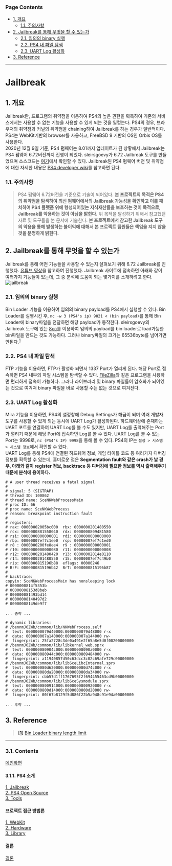 ### Page Contents <!-- omit in toc -->
- [1. 개요](#1-개요)
  - [1.1. 주의사항](#11-주의사항)
- [2. Jailbreak를 통해 무엇을 할 수 있는가](#2-jailbreak를-통해-무엇을-할-수-있는가)
  - [2.1. 임의의 binary 실행](#21-임의의-binary-실행)
  - [2.2. PS4 내 파일 탐색](#22-ps4-내-파일-탐색)
  - [2.3. UART Log 활성화](#23-uart-log-활성화)
- [3. Reference](#3-reference)

---
# Jailbreak <!-- omit in toc -->
## 1. 개요
Jailbreak란, 프로그램의 취약점을 이용하여 PS4의 높은 권한을 획득하여 기존의 서비스에서는 사용할 수 없는 기능을 사용할 수 있게 되는 것을 일컫는다. PS4의 경우, 브라우저의 취약점과 커널의 취약점을 chaining하여 Jailbreak를 하는 경우가 일반적이다. PS4는 WebKit기반의 browser를 사용하고, FreeBSD 9 기반의 OS인 Orbis OS를 사용한다.<br>
2020년 12월 9일 기준, PS4 펌웨어는 8.01까지 업데이트가 된 상황에서 Jailbreak는 PS4 펌웨어 6.72버전까지 진행이 되었다. sleirsgoevy가 6.72 Jailbreak 도구를 만들었으며 소스코드는 [여기](https://github.com/sleirsgoevy/ps4jb)에서 확인할 수 있다. Jailbreak된 PS4 펌웨어 버전 및 취약점에 대한 자세한 내용은 [PS4 developer wiki](https://www.psdevwiki.com/ps4/Working_Exploits)를 참고하면 된다.

### 1.1. 주의사항
> PS4 펌웨어 6.72버전을 기준으로 기술이 되어있다. **본 프로젝트의 목적은 PS4의 취약점을 탐색하여 최신 펌웨어에서의 Jailbreak 가능성을 확인하고 이를 패치하여 PS4 플랫폼 위에 형성되어있는 지식재산들을 보호하는 것이 목적으로, Jailbreak를 악용하는 것이 아님을 밝힌다.** 위 목적을 달성하기 위해서 참고했던 자료 및 도구들을 본 문서에 기술한다. **본 프로젝트에서 참고한 Jailbreak 도구의 악용을 통해 발생하는 불이익에 대해서 본 프로젝트 팀원들은 책임을 지지 않을 것을 분명하게 밝힌다.**

## 2. Jailbreak를 통해 무엇을 할 수 있는가
Jailbreak를 통해 어떤 기능들을 사용할 수 있는지 살펴보기 위해 6.72 Jailbreak를 진행했다. [유튜브 영상](https://www.youtube.com/watch?v=ycZg0fViWv4)을 참고하여 진행했다. Jailbreak 사이트에 접속하면 아래와 같이 여러가지 기능들이 있는데, 그 중 분석에 도움이 되는 몇가지를 소개하려고 한다.<br>
![jailbreak](https://user-images.githubusercontent.com/40509850/101586509-fec5e280-39d9-11eb-9012-09aa04601f6d.PNG "그림 1 Jailbreak 기능")

### 2.1. 임의의 binary 실행
Bin Loader 기능을 이용하여 임의의 binary payload를 PS4에서 실행할 수 있다. Bin Loader를 실행시킨 후, `nc -w 3 (PS4's ip) 9021 < (bin payload)`를 통해 Bin Loader에 binary파일을 전달하면 해당 payload가 동작한다. sleirsgoevy의 Jailbreak 도구에 있는 [8cc](https://github.com/sleirsgoevy/ps4-rop-8cc)를 이용하여 임의의 payload를 bin loader로 load가능한 bin파일을 만드는 것도 가능하다. 그러나 binary파일의 크기는 65536byte를 넘어가면 안된다.<sup id="head1">[1](#foot1)</sup>

### 2.2. PS4 내 파일 탐색
FTP 기능을 이용하면, FTP가 활성화 되면서 1337 Port가 열리게 된다. 해당 Port로 접속하면 PS4 내부의 파일 시스템을 탐색할 수 있다. [FileZilla](https://filezilla-project.org/)와 같은 프로그램을 사용하면 편리하게 접속이 가능하다. 그러나 라이브러리 및 binary 파일들이 암호화가 되어있는 것으로 여겨져 binary 파일을 바로 사용할 수는 없는 것으로 여겨진다.

### 2.3. UART Log 활성화
Mira 기능을 이용하면, PS4의 설정창에 Debug Settings가 해금이 되며 여러 개발자 도구를 사용할 수 있게 되는 동시에 UART Log가 활성화된다. 하드웨어상에 존재하는 UART 포트를 연결하여 UART Log를 볼 수도 있지만, UART Log를 출력해주는 Port가 열리기 때문에 해당 Port에 접속하면 Log를 볼 수 있다. UART Log를 볼 수 있는 Port는 9998로, `nc (PS4's IP) 9998`을 통해 볼 수 있다. PS4의 IP는 `설정 > 시스템 > 시스템 정보`에서 확인할 수 있다.<br>
UART Log를 통해 PS4에 연결된 하드웨어 정보, 게임 타이틀 코드 등 여러가지 디버깅 정보를 획득할 수 있는데, 흥미로운 점은 **Segmentation fault와 같은 crash가 날 경우, 아래와 같이 register 정보, backtrace 등 디버깅에 필요한 정보를 역시 출력해주기 때문에 분석에 용이하다.**

```
# A user thread receives a fatal signal
#
# signal: 5 (SIGTRAP)
# thread ID: 100862
# thread name: SceNKWebProcessMain
# proc ID: 66
# proc name: SceNKWebProcess
# reason: breakpoint instruction fault
#
# registers:
# rax: 00000002005bc000  rbx: 0000000201480550
# rcx: 0000000881558040  rdx: 0000000809481580
# rsi: 0000000000000001  rdi: 0000000000000000
# rbp: 00000007ef7c1ee0  rsp: 00000007ef7c1ed0
# r8 : 0000000200fe8ee4  r9 : 0000000000000001
# r10: 0000000000000080  r11: 0000000000000008
# r12: 0000000201480420  r13: 00000002014e0110
# r14: 0000000201480550  r15: 00000007ef7c49b0
# rip: 0000000815196b88  eflags: 00000246
# BrF: 0000000815196b42  BrT: 0000000815196b87
#
# backtrace:
copyin: SceNKWebProcessMain has nonsleeping lock
# 0000000814f5353b
# 00000008153d8beb
# 000000081493bd14
# 00000008140497d2
# 00000008149de9f7

... 중략 ...

# dynamic libraries:
# /bennmJ6ZWb/common/lib/NKWebProcess.self
#  text: 0000000079d40000:0000000079d48000 r-x
#  data: 000000007a140000:000000007a144000 rw-
#  fingerprint: 25fa2728c3de0a491e2f65a8e5d0f00200000000
# /bennmJ6ZWb/common/lib/libkernel_web.sprx
#  text: 000000080904c000:00000008090a0000 r-x
#  data: 000000080944c000:0000000809484000 rw-
#  fingerprint: a11940857d50c63dcc3c02c69afe729c00000000
# /bennmJ6ZWb/common/lib/libSceLibcInternal.sprx
#  text: 000000080d620000:000000080d74c000 r-x
#  data: 000000080da20000:000000080da34000 rw-
#  fingerprint: cbb57d1ff1767695f2f694455463cd9b00000000
# /bennmJ6ZWb/common/lib/libSceSysmodule.sprx
#  text: 0000000800914000:0000000800920000 r-x
#  data: 0000000800d14000:0000000800d20000 rw-
#  fingerprint: 00f67b8129f5d886f22b5a948c91e94a00000000

... 후략 ...
```
## 3. Reference
><b id="foot1">[[1](#head1)]</b> [Bin Loader binary length limit](https://github.com/sleirsgoevy/ps4jb/blob/73a8e6d8ea3c142c1b11b368935c3a51a1b14358/src/miraldr.c#L41)


---
### 3.1. Contents <!-- omit in toc -->
[메인화면](https://github.com/Hacker-s-PlayStation/PlayStation4-Hacking-Guideline/blob/main/README.md)<br>
#### 3.1.1. PS4 소개 <!-- omit in toc -->
[1. Jailbreak](https://github.com/Hacker-s-PlayStation/PlayStation4-Hacking-Guideline/blob/main/1_introduction/Jailbreak.md)<br>
[2. PS4 Open Source](https://github.com/Hacker-s-PlayStation/PlayStation4-Hacking-Guideline/blob/main/1_introduction/PS4_Open_Source.md)<br>
[3. Tools](https://github.com/Hacker-s-PlayStation/PlayStation4-Hacking-Guideline/blob/main/1_introduction/Tools.md)<br>
#### 프로젝트 접근 방법론 <!-- omit in toc -->
[1. WebKit](https://github.com/Hacker-s-PlayStation/PlayStation4-Hacking-Guideline/blob/main/2_methodology/webkit.md)<br>
[2. Hardware](https://github.com/Hacker-s-PlayStation/PlayStation4-Hacking-Guideline/blob/main/2_methodology/hardware.md)<br>
[3. Library](https://github.com/Hacker-s-PlayStation/PlayStation4-Hacking-Guideline/blob/main/2_methodology/library.md)<br>
#### 결론 <!-- omit in toc -->
[결론](https://github.com/Hacker-s-PlayStation/PlayStation4-Hacking-Guideline/blob/main/3_conclusion/conclusion.md)
